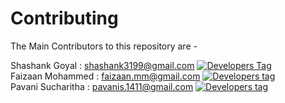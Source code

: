 # Contributing

The Main Contributors to this repository are -

Shashank Goyal : shashank3199@gmail.com [![Developers Tag](https://img.shields.io/badge/Developer-shashank3199-red.svg)](https://github.com/shashank3199) <br>
Faizaan Mohammed : faizaan.mm@gmail.com [![Developers tag](https://img.shields.io/badge/Developer-faizaan--mm-brightgreen.svg)](https://github.com/faizaan-mm) <br>
Pavani Sucharitha : pavanis.1411@gmail.com [![Developers tag](https://img.shields.io/badge/Developer-pavani1411-brightgreen.svg)](https://github.com/pavani1411)
